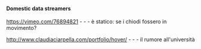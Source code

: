 #### Domestic data streamers

https://vimeo.com/76894821 - - - è statico: se i chiodi fossero in movimento?

http://www.claudiaciarpella.com/portfolio/hover/ - - - il rumore all'università

